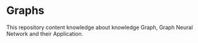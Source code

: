 # Graphs
This repository content knowledge about knowledge Graph, Graph Neural Network and their Application. 
